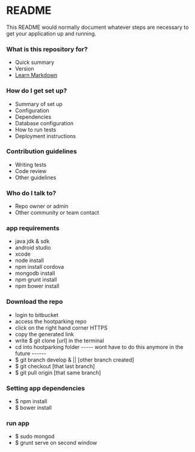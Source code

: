 # README #

This README would normally document whatever steps are necessary to get your application up and running.

### What is this repository for? ###

* Quick summary
* Version
* [Learn Markdown](https://bitbucket.org/tutorials/markdowndemo)

### How do I get set up? ###

* Summary of set up
* Configuration
* Dependencies
* Database configuration
* How to run tests
* Deployment instructions

### Contribution guidelines ###

* Writing tests
* Code review
* Other guidelines

### Who do I talk to? ###

* Repo owner or admin
* Other community or team contact

### app requirements ###
* java jdk & sdk
* android studio
* xcode
* node install
* npm install cordova
* mongodb install
* npm grunt install
* npm bower install

### Download the repo ###
* login to bitbucket
* access the hootparking repo
* click on the right hand corner HTTPS 
* copy the generated link
* write $ git clone [url] in the terminal
* cd into hootparking folder
----- wont have to do this anymore in the future ------
* $ git branch develop & || [other branch created]
* $ git checkout [that last branch]
* $ git pull origin [that same branch]

### Setting app dependencies ### 
* $ npm install
* $ bower install

### run app ### 
* $ sudo mongod
* $ grunt serve on second window